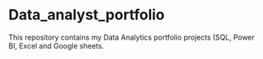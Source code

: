 # Data_analyst_portfolio
This repository contains my Data Analytics portfolio projects  (SQL, Power BI, Excel and Google sheets.
